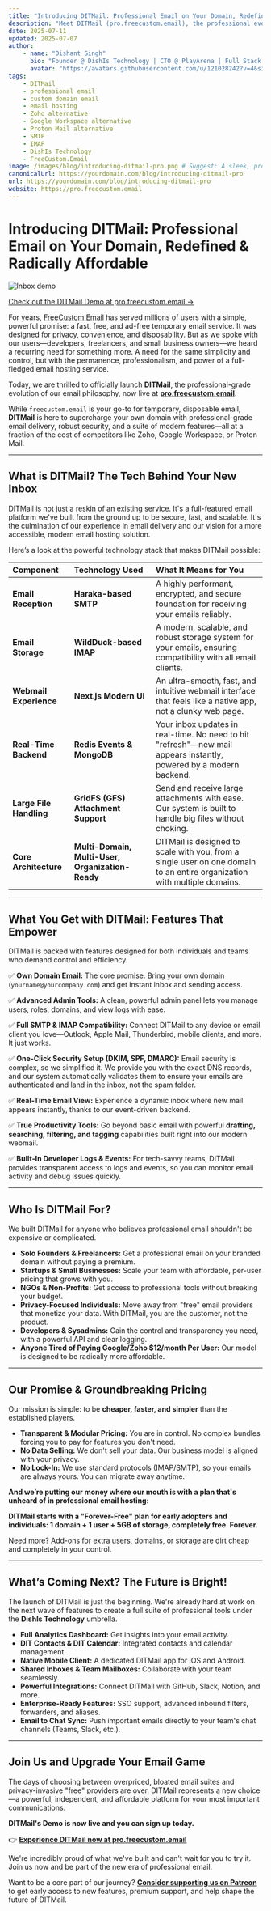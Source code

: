```yaml
---
title: "Introducing DITMail: Professional Email on Your Domain, Redefined & Radically Affordable"
description: "Meet DITMail (pro.freecustom.email), the professional evolution of freecustom.email. Get secure, full-featured email hosting on your own domain with SMTP, IMAP, and a modern UI. Starts with a forever-free plan!"
date: 2025-07-11
updated: 2025-07-07
author:
    - name: "Dishant Singh"
      bio: "Founder @ DishIs Technology | CTO @ PlayArena | Full Stack & Python Developer | ML/ DL Developer | Problem Solver | Math & Science Teacher"
      avatar: "https://avatars.githubusercontent.com/u/121028242?v=4&size=64"
tags:
    - DITMail
    - professional email
    - custom domain email
    - email hosting
    - Zoho alternative
    - Google Workspace alternative
    - Proton Mail alternative
    - SMTP
    - IMAP
    - DishIs Technology
    - FreeCustom.Email
image: /images/blog/introducing-ditmail-pro.png # Suggest: A sleek, professional image of an inbox on a laptop, with your logo.
canonicalUrl: https://yourdomain.com/blog/introducing-ditmail-pro
url: https://yourdomain.com/blog/introducing-ditmail-pro
website: https://pro.freecustom.email
---
```


# Introducing DITMail: Professional Email on Your Domain, Redefined & Radically Affordable

![Inbox demo](https://freeimghost.vercel.app/i/BHtwqzkh/Screenshot-2025-07-07-at-1-10-06-AM-png.png)

[Check out the DITMail Demo at pro.freecustom.email →](https://pro.freecustom.email)

For years, [FreeCustom.Email](https://www.freecustom.email) has served millions of users with a simple, powerful promise: a fast, free, and ad-free temporary email service. It was designed for privacy, convenience, and disposability. But as we spoke with our users—developers, freelancers, and small business owners—we heard a recurring need for something more. A need for the same simplicity and control, but with the permanence, professionalism, and power of a full-fledged email hosting service.

Today, we are thrilled to officially launch **DITMail**, the professional-grade evolution of our email philosophy, now live at **[pro.freecustom.email](https://pro.freecustom.email)**.

While `freecustom.email` is your go-to for temporary, disposable email, **DITMail** is here to supercharge your own domain with professional-grade email delivery, robust security, and a suite of modern features—all at a fraction of the cost of competitors like Zoho, Google Workspace, or Proton Mail.

---

## What is DITMail? The Tech Behind Your New Inbox

DITMail is not just a reskin of an existing service. It's a full-featured email platform we've built from the ground up to be secure, fast, and scalable. It's the culmination of our experience in email delivery and our vision for a more accessible, modern email hosting solution.

Here’s a look at the powerful technology stack that makes DITMail possible:

| Component                 | Technology Used                               | What It Means for You                                                                                             |
| :------------------------ | :-------------------------------------------- | :---------------------------------------------------------------------------------------------------------------- |
| **Email Reception**       | **Haraka-based SMTP**                         | A highly performant, encrypted, and secure foundation for receiving your emails reliably.                         |
| **Email Storage**         | **WildDuck-based IMAP**                       | A modern, scalable, and robust storage system for your emails, ensuring compatibility with all email clients.      |
| **Webmail Experience**    | **Next.js Modern UI**                         | An ultra-smooth, fast, and intuitive webmail interface that feels like a native app, not a clunky web page.       |
| **Real-Time Backend**     | **Redis Events & MongoDB**                    | Your inbox updates in real-time. No need to hit "refresh"—new mail appears instantly, powered by a modern backend. |
| **Large File Handling**   | **GridFS (GFS) Attachment Support**           | Send and receive large attachments with ease. Our system is built to handle big files without choking.            |
| **Core Architecture**     | **Multi-Domain, Multi-User, Organization-Ready** | DITMail is designed to scale with you, from a single user on one domain to an entire organization with multiple domains. |

---

## What You Get with DITMail: Features That Empower

DITMail is packed with features designed for both individuals and teams who demand control and efficiency.

✅ **Own Domain Email:** The core promise. Bring your own domain (`yourname@yourcompany.com`) and get instant inbox and sending access.

✅ **Advanced Admin Tools:** A clean, powerful admin panel lets you manage users, roles, domains, and view logs with ease.

✅ **Full SMTP & IMAP Compatibility:** Connect DITMail to any device or email client you love—Outlook, Apple Mail, Thunderbird, mobile clients, and more. It just works.

✅ **One-Click Security Setup (DKIM, SPF, DMARC):** Email security is complex, so we simplified it. We provide you with the exact DNS records, and our system automatically validates them to ensure your emails are authenticated and land in the inbox, not the spam folder.

✅ **Real-Time Email View:** Experience a dynamic inbox where new mail appears instantly, thanks to our event-driven backend.

✅ **True Productivity Tools:** Go beyond basic email with powerful **drafting, searching, filtering, and tagging** capabilities built right into our modern webmail.

✅ **Built-In Developer Logs & Events:** For tech-savvy teams, DITMail provides transparent access to logs and events, so you can monitor email activity and debug issues quickly.

---

## Who Is DITMail For?

We built DITMail for anyone who believes professional email shouldn't be expensive or complicated.

*   **Solo Founders & Freelancers:** Get a professional email on your branded domain without paying a premium.
*   **Startups & Small Businesses:** Scale your team with affordable, per-user pricing that grows with you.
*   **NGOs & Non-Profits:** Get access to professional tools without breaking your budget.
*   **Privacy-Focused Individuals:** Move away from "free" email providers that monetize your data. With DITMail, you are the customer, not the product.
*   **Developers & Sysadmins:** Gain the control and transparency you need, with a powerful API and clear logging.
*   **Anyone Tired of Paying Google/Zoho $12/month Per User:** Our model is designed to be radically more affordable.

---

## Our Promise & Groundbreaking Pricing

Our mission is simple: to be **cheaper, faster, and simpler** than the established players.

*   **Transparent & Modular Pricing:** You are in control. No complex bundles forcing you to pay for features you don't need.
*   **No Data Selling:** We don't sell your data. Our business model is aligned with your privacy.
*   **No Lock-In:** We use standard protocols (IMAP/SMTP), so your emails are always yours. You can migrate away anytime.

**And we’re putting our money where our mouth is with a plan that's unheard of in professional email hosting:**

**DITMail starts with a "Forever-Free" plan for early adopters and individuals: 1 domain + 1 user + 5GB of storage, completely free. Forever.**

Need more? Add-ons for extra users, domains, or storage are dirt cheap and completely in your control.

---

## What’s Coming Next? The Future is Bright!

The launch of DITMail is just the beginning. We're already hard at work on the next wave of features to create a full suite of professional tools under the **DishIs Technology** umbrella.

*   **Full Analytics Dashboard:** Get insights into your email activity.
*   **DIT Contacts & DIT Calendar:** Integrated contacts and calendar management.
*   **Native Mobile Client:** A dedicated DITMail app for iOS and Android.
*   **Shared Inboxes & Team Mailboxes:** Collaborate with your team seamlessly.
*   **Powerful Integrations:** Connect DITMail with GitHub, Slack, Notion, and more.
*   **Enterprise-Ready Features:** SSO support, advanced inbound filters, forwarders, and aliases.
*   **Email to Chat Sync:** Push important emails directly to your team's chat channels (Teams, Slack, etc.).

---

## Join Us and Upgrade Your Email Game

The days of choosing between overpriced, bloated email suites and privacy-invasive "free" providers are over. DITMail represents a new choice—a powerful, independent, and affordable platform for your most important communications.

**DITMail's Demo is now live and you can sign up today.**

👉 **[Experience DITMail now at pro.freecustom.email](https://pro.freecustom.email)**

We're incredibly proud of what we've built and can't wait for you to try it. Join us now and be part of the new era of professional email.

Want to be a core part of our journey? **[Consider supporting us on Patreon](#)** to get early access to new features, premium support, and help shape the future of DITMail.
